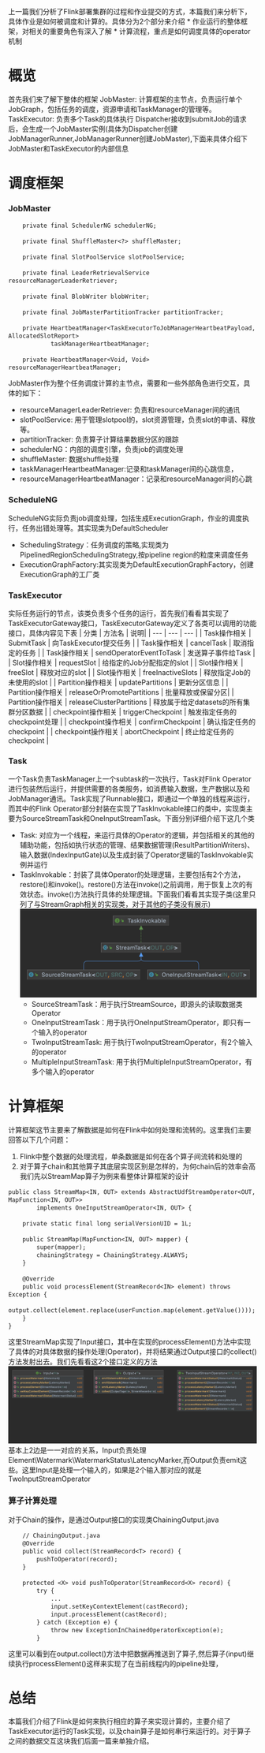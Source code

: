 上一篇我们分析了Flink部署集群的过程和作业提交的方式，本篇我们来分析下，具体作业是如何被调度和计算的。具体分为2个部分来介绍
    * 作业运行的整体框架，对相关的重要角色有深入了解
    * 计算流程，重点是如何调度具体的operator机制


# 概览
首先我们来了解下整体的框架
JobMaster: 计算框架的主节点，负责运行单个JobGraph，包括任务的调度，资源申请和TaskManager的管理等。
TaskExecutor: 负责多个Task的具体执行
Dispatcher接收到submitJob的请求后，会生成一个JobMaster实例(具体为Dispatcher创建JobManagerRunner,JobManagerRunner创建JobMaster),下面来具体介绍下JobMaster和TaskExecutor的内部信息

# 调度框架
### JobMaster
```
    private final SchedulerNG schedulerNG;

    private final ShuffleMaster<?> shuffleMaster;

    private final SlotPoolService slotPoolService;

    private final LeaderRetrievalService resourceManagerLeaderRetriever;

    private final BlobWriter blobWriter;

    private final JobMasterPartitionTracker partitionTracker;

    private HeartbeatManager<TaskExecutorToJobManagerHeartbeatPayload, AllocatedSlotReport>
            taskManagerHeartbeatManager;
    
    private HeartbeatManager<Void, Void> resourceManagerHeartbeatManager;
```
JobMaster作为整个任务调度计算的主节点，需要和一些外部角色进行交互，具体的如下：

* resourceManagerLeaderRetriever: 负责和resourceManager间的通讯
* slotPoolService: 用于管理slotpool的，slot资源管理，负责slot的申请、释放等。
* partitionTracker: 负责算子计算结果数据分区的跟踪
* schedulerNG：内部的调度引擎，负责job的调度处理
* shuffleMaster: 数据shuffle处理
* taskManagerHeartbeatManager:记录和taskManager间的心跳信息，
* resourceManagerHeartbeatManager：记录和resourceManager间的心跳

### ScheduleNG
ScheduleNG实际负责job调度处理，包括生成ExecutionGraph，作业的调度执行，任务出错处理等。其实现类为DefaultScheduler
* SchedulingStrategy：任务调度的策略,实现类为PipelinedRegionSchedulingStrategy,按pipeline region的粒度来调度任务
* ExecutionGraphFactory:其实现类为DefaultExecutionGraphFactory，创建ExecutionGraph的工厂类

### TaskExecutor 
实际任务运行的节点，该类负责多个任务的运行，首先我们看看其实现了TaskExecutorGateway接口，TaskExecutorGateway定义了各类可以调用的功能接口，具体内容见下表
| 分类 | 方法名 | 说明|
| --- | --- | --- |
| Task操作相关 | SubmitTask | 向TaskExecutor提交任务 |
| Task操作相关 | cancelTask | 取消指定的任务 |
| Task操作相关 | sendOperatorEventToTask | 发送算子事件给Task |
| Slot操作相关 | requestSlot | 给指定的Job分配指定的slot |
| Slot操作相关 | freeSlot | 释放对应的slot |
| Slot操作相关 | freeInactiveSlots | 释放指定Job的未使用的slot |
| Partition操作相关 | updatePartitions | 更新分区信息 |
| Partition操作相关 | releaseOrPromotePartitions | 批量释放或保留分区|
| Partition操作相关 | releaseClusterPartitions | 释放属于给定datasets的所有集群分区数据 |
| checkpoint操作相关 | triggerCheckpoint | 触发指定任务的checkpoint处理 |
| checkpoint操作相关 | confirmCheckpoint | 确认指定任务的checkpoint |
| checkpoint操作相关 | abortCheckpoint | 终止给定任务的checkpoint |

### Task
一个Task负责TaskManager上一个subtask的一次执行，Task对Flink Operator进行包装然后运行，并提供需要的各类服务，如消费输入数据，生产数据以及和JobManager通讯。Task实现了Runnable接口，即通过一个单独的线程来运行，而其中的Flink Operator部分封装在实现了TaskInvokable接口的类中，实现类主要为SourceStreamTask和OneInputStreamTask。下面分别详细介绍下这几个类
* Task: 对应为一个线程，来运行具体的Operator的逻辑，并包括相关的其他的辅助功能，包括如执行状态的管理、结果数据管理(ResultPartitionWriters)、输入数据(IndexInputGate)以及生成封装了Operator逻辑的TaskInvokable实例并运行
* TaskInvokable：封装了具体Operator的处理逻辑，主要包括有2个方法，restore()和invoke()。restore()方法在invoke()之前调用，用于恢复上次的有效状态。invoke()方法执行具体的处理逻辑。下面我们看看其实现子类(这里只列了与StreamGraph相关的实现类，对于其他的子类没有展示)
![](imanges/../images/TaskInvokable类图.png)
  * SourceStreamTask：用于执行StreamSource，即源头的读取数据类Operator
  * OneInputStreamTask：用于执行OneInputStreamOperator，即只有一个输入的operator
  * TwoInputStreamTask: 用于执行TwoInputStreamOperator，有2个输入的operator
  * MultipleInputStreamTask: 用于执行MultipleInputStreamOperator，有多个输入的operator

# 计算框架
计算框架这节主要来了解数据是如何在Flink中如何处理和流转的。这里我们主要回答以下几个问题：
1. Flink中整个数据的处理流程，单条数据是如何在各个算子间流转和处理的
2. 对于算子chain和其他算子其底层实现区别是怎样的，为何chain后的效率会高
我们先以StreamMap算子为例来看整体计算框架的设计
```
public class StreamMap<IN, OUT> extends AbstractUdfStreamOperator<OUT, MapFunction<IN, OUT>>
        implements OneInputStreamOperator<IN, OUT> {

    private static final long serialVersionUID = 1L;

    public StreamMap(MapFunction<IN, OUT> mapper) {
        super(mapper);
        chainingStrategy = ChainingStrategy.ALWAYS;
    }

    @Override
    public void processElement(StreamRecord<IN> element) throws Exception {
        output.collect(element.replace(userFunction.map(element.getValue())));
    }
}
```
这里StreamMap实现了Input接口，其中在实现的processElement()方法中实现了具体的对具体数据的操作处理(Operator)，并将结果通过Output接口的collect()方法发射出去。我们先看看这2个接口定义的方法
![](images/input_output.png)
基本上2边是一一对应的关系，Input负责处理Element\Watermark\WatermarkStatus\LatencyMarker,而Output负责emit这些。这里Input是处理一个输入的，如果是2个输入那对应的就是TwoInputStreamOperator
### 算子计算处理
对于Chain的操作，是通过Output接口的实现类ChainingOutput.java
```
    // ChainingOutput.java
    @Override
    public void collect(StreamRecord<T> record) {
        pushToOperator(record);
    }

    protected <X> void pushToOperator(StreamRecord<X> record) {
        try {
            ...
            input.setKeyContextElement(castRecord);
            input.processElement(castRecord);
        } catch (Exception e) {
            throw new ExceptionInChainedOperatorException(e);
        }

```
这里可以看到在output.collect()方法中把数据再推送到了算子,然后算子(input)继续执行processElement()这样来实现了在当前线程内的pipeline处理，

# 总结
本篇我们介绍了Flink是如何来执行相应的算子来实现计算的，主要介绍了TaskExecutor运行的Task实现，以及chain算子是如何串行来运行的。对于算子之间的数据交互这块我们后面一篇来单独介绍。